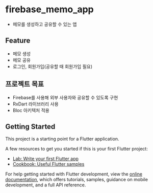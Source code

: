 # firebase_memo_app
- 메모를 생성하고 공유할 수 있는 앱

## Feature
- 메모 생성
- 메모 공유
- 로그인, 회원가입(공유할 때 회원가입 필요)

## 프로젝트 목표
- Firebase를 사용해 외부 사용자와 공유할 수 있도록 구현
- RxDart 라이브러리 사용
- Bloc 아키텍처 적용

## Getting Started

This project is a starting point for a Flutter application.

A few resources to get you started if this is your first Flutter project:

- [Lab: Write your first Flutter app](https://docs.flutter.dev/get-started/codelab)
- [Cookbook: Useful Flutter samples](https://docs.flutter.dev/cookbook)

For help getting started with Flutter development, view the
[online documentation](https://docs.flutter.dev/), which offers tutorials,
samples, guidance on mobile development, and a full API reference.
